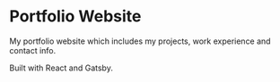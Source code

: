 # Portfolio Website

My portfolio website which includes my projects, work experience and contact info.

Built with React and Gatsby.
